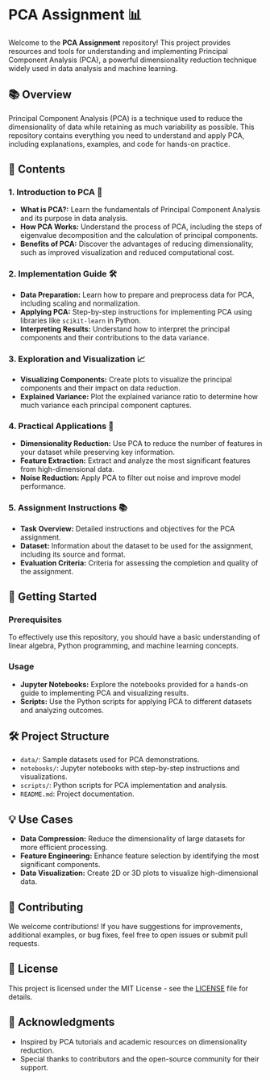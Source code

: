 # PCA Assignment 📊

Welcome to the **PCA Assignment** repository! This project provides resources and tools for understanding and implementing Principal Component Analysis (PCA), a powerful dimensionality reduction technique widely used in data analysis and machine learning.

## 📚 Overview

Principal Component Analysis (PCA) is a technique used to reduce the dimensionality of data while retaining as much variability as possible. This repository contains everything you need to understand and apply PCA, including explanations, examples, and code for hands-on practice.

## 📖 Contents

### 1. **Introduction to PCA** 📝
   - **What is PCA?:** Learn the fundamentals of Principal Component Analysis and its purpose in data analysis.
   - **How PCA Works:** Understand the process of PCA, including the steps of eigenvalue decomposition and the calculation of principal components.
   - **Benefits of PCA:** Discover the advantages of reducing dimensionality, such as improved visualization and reduced computational cost.

### 2. **Implementation Guide** 🛠️
   - **Data Preparation:** Learn how to prepare and preprocess data for PCA, including scaling and normalization.
   - **Applying PCA:** Step-by-step instructions for implementing PCA using libraries like `scikit-learn` in Python.
   - **Interpreting Results:** Understand how to interpret the principal components and their contributions to the data variance.

### 3. **Exploration and Visualization** 📈
   - **Visualizing Components:** Create plots to visualize the principal components and their impact on data reduction.
   - **Explained Variance:** Plot the explained variance ratio to determine how much variance each principal component captures.

### 4. **Practical Applications** 🌟
   - **Dimensionality Reduction:** Use PCA to reduce the number of features in your dataset while preserving key information.
   - **Feature Extraction:** Extract and analyze the most significant features from high-dimensional data.
   - **Noise Reduction:** Apply PCA to filter out noise and improve model performance.

### 5. **Assignment Instructions** 📚
   - **Task Overview:** Detailed instructions and objectives for the PCA assignment.
   - **Dataset:** Information about the dataset to be used for the assignment, including its source and format.
   - **Evaluation Criteria:** Criteria for assessing the completion and quality of the assignment.

## 🚀 Getting Started

### Prerequisites
To effectively use this repository, you should have a basic understanding of linear algebra, Python programming, and machine learning concepts.

### Usage
- **Jupyter Notebooks:** Explore the notebooks provided for a hands-on guide to implementing PCA and visualizing results.
- **Scripts:** Use the Python scripts for applying PCA to different datasets and analyzing outcomes.

## 🛠️ Project Structure
- `data/`: Sample datasets used for PCA demonstrations.
- `notebooks/`: Jupyter notebooks with step-by-step instructions and visualizations.
- `scripts/`: Python scripts for PCA implementation and analysis.
- `README.md`: Project documentation.

## 💡 Use Cases
- **Data Compression:** Reduce the dimensionality of large datasets for more efficient processing.
- **Feature Engineering:** Enhance feature selection by identifying the most significant components.
- **Data Visualization:** Create 2D or 3D plots to visualize high-dimensional data.

## 🤝 Contributing
We welcome contributions! If you have suggestions for improvements, additional examples, or bug fixes, feel free to open issues or submit pull requests.

## 📄 License
This project is licensed under the MIT License - see the [LICENSE](LICENSE) file for details.

## 👥 Acknowledgments
- Inspired by PCA tutorials and academic resources on dimensionality reduction.
- Special thanks to contributors and the open-source community for their support.
